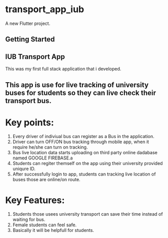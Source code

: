 # transport_app_iub

A new Flutter project.

## Getting Started

## IUB Transport App

This was my first full stack application that i developed.

## This app is use for live tracking of university buses for students so they can live check their transport bus.

# Key points:
   1. Every driver of indiviual bus can register as a Bus in the application.
   2. Driver can turn OFF/ON bus tracking through mobile app, when it require he/she can turn on tracking.
   3. Bus live location data starts uploading on third party online dadabase named GOOGLE FIREBASE.a
   4. Students can regiter themself on the app using their university provided uniqure ID.
   5. After successfully login to app, students can tracking live location of buses those are online/on route.
# Key Features:
   1. Students those usees university transport can save their time instead of waiting for bus.
   2. Female students can feel safe.
   3. Basically it will be helpfull for students.
